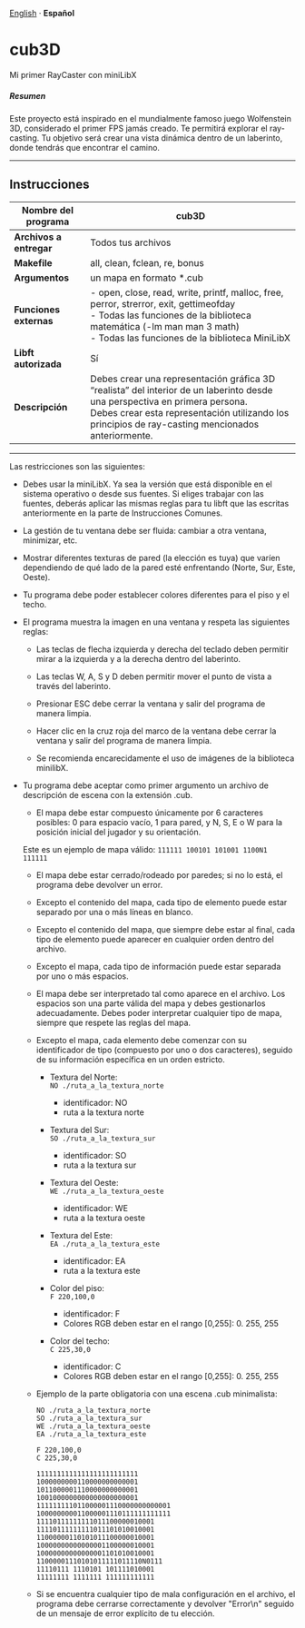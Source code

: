 <div>
    <p align="left">
        <a href="README.md">English<a> · <b>Español</b>
    </p>
</div>

# cub3D  
Mi primer RayCaster con miniLibX

##### Resumen

Este proyecto está inspirado en el mundialmente famoso juego Wolfenstein 3D, considerado el primer FPS jamás creado. Te permitirá explorar el ray-casting. Tu objetivo será crear una vista dinámica dentro de un laberinto, donde tendrás que encontrar el camino.  

---

## Instrucciones

| **Nombre del programa** | **cub3D** |
|-------------------------|-----------|
| **Archivos a entregar** | Todos tus archivos |
| **Makefile** | all, clean, fclean, re, bonus |
| **Argumentos** | un mapa en formato *.cub |
| **Funciones externas** | - open, close, read, write, printf, malloc, free, perror, strerror, exit, gettimeofday <br> - Todas las funciones de la biblioteca matemática (-lm man man 3 math) <br> - Todas las funciones de la biblioteca MiniLibX |
| **Libft autorizada** | Sí |
| **Descripción** | Debes crear una representación gráfica 3D “realista” del interior de un laberinto desde una perspectiva en primera persona. <br>Debes crear esta representación utilizando los principios de ray-casting mencionados anteriormente. |

---

Las restricciones son las siguientes:

- Debes usar la miniLibX. Ya sea la versión que está disponible en el sistema operativo o desde sus fuentes. Si eliges trabajar con las fuentes, deberás aplicar las mismas reglas para tu libft que las escritas anteriormente en la parte de Instrucciones Comunes.

- La gestión de tu ventana debe ser fluida: cambiar a otra ventana, minimizar, etc.

- Mostrar diferentes texturas de pared (la elección es tuya) que varíen dependiendo de qué lado de la pared esté enfrentando (Norte, Sur, Este, Oeste).

- Tu programa debe poder establecer colores diferentes para el piso y el techo.

- El programa muestra la imagen en una ventana y respeta las siguientes reglas:

    - Las teclas de flecha izquierda y derecha del teclado deben permitir mirar a la izquierda y a la derecha dentro del laberinto.

    - Las teclas W, A, S y D deben permitir mover el punto de vista a través del laberinto.

    - Presionar ESC debe cerrar la ventana y salir del programa de manera limpia.

    - Hacer clic en la cruz roja del marco de la ventana debe cerrar la ventana y salir del programa de manera limpia.

    - Se recomienda encarecidamente el uso de imágenes de la biblioteca minilibX.

- Tu programa debe aceptar como primer argumento un archivo de descripción de escena con la extensión .cub.

    - El mapa debe estar compuesto únicamente por 6 caracteres posibles: 0 para espacio vacío, 1 para pared, y N, S, E o W para la posición inicial del jugador y su orientación.

    Este es un ejemplo de mapa válido:
        ```
        111111
        100101
        101001
        1100N1
        111111
        ```

    - El mapa debe estar cerrado/rodeado por paredes; si no lo está, el programa debe devolver un error.

    - Excepto el contenido del mapa, cada tipo de elemento puede estar separado por una o más líneas en blanco.

    - Excepto el contenido del mapa, que siempre debe estar al final, cada tipo de elemento puede aparecer en cualquier orden dentro del archivo.

    - Excepto el mapa, cada tipo de información puede estar separada por uno o más espacios.

    - El mapa debe ser interpretado tal como aparece en el archivo. Los espacios son una parte válida del mapa y debes gestionarlos adecuadamente. Debes poder interpretar cualquier tipo de mapa, siempre que respete las reglas del mapa.

    - Excepto el mapa, cada elemento debe comenzar con su identificador de tipo (compuesto por uno o dos caracteres), seguido de su información específica en un orden estricto.

        - Textura del Norte:  
            `NO ./ruta_a_la_textura_norte`  
            - identificador: NO  
            - ruta a la textura norte

        - Textura del Sur:  
            `SO ./ruta_a_la_textura_sur`  
            - identificador: SO  
            - ruta a la textura sur

        - Textura del Oeste:  
            `WE ./ruta_a_la_textura_oeste`  
            - identificador: WE  
            - ruta a la textura oeste

        - Textura del Este:  
            `EA ./ruta_a_la_textura_este`  
            - identificador: EA  
            - ruta a la textura este

        - Color del piso:  
            `F 220,100,0`  
            - identificador: F  
            - Colores RGB deben estar en el rango [0,255]: 0. 255, 255

        - Color del techo:  
            `C 225,30,0`  
            - identificador: C  
            - Colores RGB deben estar en el rango [0,255]: 0. 255, 255

    - Ejemplo de la parte obligatoria con una escena .cub minimalista:

        ```
        NO ./ruta_a_la_textura_norte
        SO ./ruta_a_la_textura_sur
        WE ./ruta_a_la_textura_oeste
        EA ./ruta_a_la_textura_este

        F 220,100,0
        C 225,30,0

        1111111111111111111111111
        1000000000110000000000001
        1011000001110000000000001
        1001000000000000000000001
        111111111011000001110000000000001
        100000000011000001110111111111111
        11110111111111011100000010001
        11110111111111011101010010001
        11000000110101011100000010001
        10000000000000001100000010001
        10000000000000001101010010001
        11000001110101011111011110N0111
        11110111 1110101 101111010001
        11111111 1111111 111111111111
        ```

    - Si se encuentra cualquier tipo de mala configuración en el archivo, el programa debe cerrarse correctamente y devolver "Error\n" seguido de un mensaje de error explícito de tu elección.

